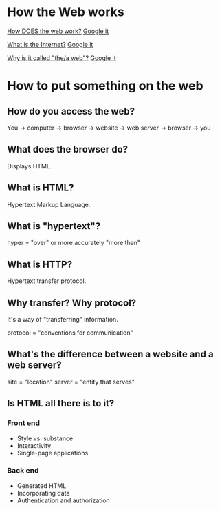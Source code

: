 # How the Web works

[How DOES the web work?](https://developer.mozilla.org/en-US/docs/Learn/Getting_started_with_the_web/How_the_Web_works)
[Google it](https://www.google.com/search?q=how+does+the+web+work&oq=how+does+the+web+work&aqs=chrome..69i57j0l5.3087j0j7&sourceid=chrome&ie=UTF-8)

[What is the Internet?](https://www.vox.com/cards/the-internet/what-is-the-internet)
[Google it](https://www.google.com/search?q=what+is+the+internet&oq=what+is+the+internet&aqs=chrome..69i57j0l5.2754j1j4&sourceid=chrome&ie=UTF-8)

[Why is it called "the/a web"?](https://www.google.com/search?q=how+does+the+web+work&oq=how+does+the+web+work&aqs=chrome..69i57j0l5.3087j0j7&sourceid=chrome&ie=UTF-8)
[Google it](https://www.google.com/search?ei=ttBDW7KMGpGxggfss77QAw&q=why+is+it+called+the+web&oq=why+is+it+called+the+web&gs_l=psy-ab.3..0i22i30k1l8j0i22i10i30k1j0i22i30k1.32499.35180.0.36395.24.13.0.6.6.0.265.1775.0j7j3.10.0....0...1c.1.64.psy-ab..8.16.1794...0j0i67k1j0i131k1j0i3k1.0.X0iBCr3-9fQ)

# How to put something on the web

## How do you access the web?

You -> computer -> browser -> website -> web server -> browser -> you

## What does the browser do?

Displays HTML.

## What is HTML?

Hypertext Markup Language.

## What is "hypertext"?

hyper = "over" or more accurately "more than"  

## What is HTTP?

Hypertext transfer protocol.

## Why transfer? Why protocol?

It's a way of "transferring" information.

protocol = "conventions for communication"

## What's the difference between a website and a web server?

site = "location"
server = "entity that serves"

## Is HTML all there is to it?

### Front end

* Style vs. substance
* Interactivity
* Single-page applications

### Back end

* Generated HTML
* Incorporating data
* Authentication and authorization



